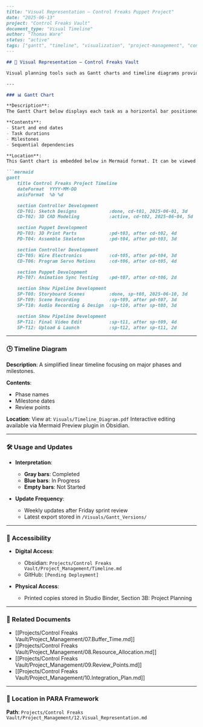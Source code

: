 ````markdown
---
title: "Visual Representation – Control Freaks Puppet Project"
date: "2025-06-13"
project: "Control Freaks Vault"
document_type: "Visual Timeline"
author: "Thomas Ware"
status: "active"
tags: ["gantt", "timeline", "visualization", "project-management", "control-freaks"]
---

## 📅 Visual Representation – Control Freaks Vault

Visual planning tools such as Gantt charts and timeline diagrams provide clarity and a high-level overview of how the *Control Freaks* project is progressing through its key phases.

---

### 📊 Gantt Chart

**Description**:  
The Gantt Chart below displays each task as a horizontal bar positioned along a timeline. The bar length corresponds to the task’s duration, and dependencies between tasks are shown in sequence.

**Contents**:
- Start and end dates
- Task durations
- Milestones
- Sequential dependencies

**Location**:
This Gantt chart is embedded below in Mermaid format. It can be viewed in live preview mode in Obsidian or exported to PDF for external sharing.

```mermaid
gantt
    title Control Freaks Project Timeline
    dateFormat  YYYY-MM-DD
    axisFormat  %b %d

    section Controller Development
    CD-T01: Sketch Designs            :done, cd-t01, 2025-06-01, 3d
    CD-T02: 3D CAD Modeling           :active, cd-t02, 2025-06-04, 5d

    section Puppet Development
    PD-T03: 3D Print Parts            :pd-t03, after cd-t02, 4d
    PD-T04: Assemble Skeleton         :pd-t04, after pd-t03, 3d

    section Controller Development
    CD-T05: Wire Electronics          :cd-t05, after pd-t04, 3d
    CD-T06: Program Servo Motions     :cd-t06, after cd-t05, 4d

    section Puppet Development
    PD-T07: Animation Sync Testing    :pd-t07, after cd-t06, 2d

    section Show Pipeline Development
    SP-T08: Storyboard Scenes         :done, sp-t08, 2025-06-10, 3d
    SP-T09: Scene Recording           :sp-t09, after pd-t07, 3d
    SP-T10: Audio Recording & Design  :sp-t10, after sp-t08, 3d

    section Show Pipeline Development
    SP-T11: Final Video Edit          :sp-t11, after sp-t09, 4d
    SP-T12: Upload & Launch           :sp-t12, after sp-t11, 2d
````

---

### 🕒 Timeline Diagram

**Description**:
A simplified linear timeline focusing on major phases and milestones.

**Contents**:

* Phase names
* Milestone dates
* Review points

**Location**:
View at: `Visuals/Timeline_Diagram.pdf`
Interactive editing available via Mermaid Preview plugin in Obsidian.

---

### 🛠️ Usage and Updates

* **Interpretation**:

  * **Gray bars**: Completed
  * **Blue bars**: In Progress
  * **Empty bars**: Not Started

* **Update Frequency**:

  * Weekly updates after Friday sprint review
  * Latest export stored in `/Visuals/Gantt_Versions/`

---

### 🔗 Accessibility

* **Digital Access**:

  * Obsidian: `Projects/Control Freaks Vault/Project_Management/Timeline.md`
  * GitHub: `[Pending Deployment]`

* **Physical Access**:

  * Printed copies stored in Studio Binder, Section 3B: Project Planning

---

### 🔗 Related Documents

* \[\[Projects/Control Freaks Vault/Project\_Management/07.Buffer\_Time.md]]
* \[\[Projects/Control Freaks Vault/Project\_Management/08.Resource\_Allocation.md]]
* \[\[Projects/Control Freaks Vault/Project\_Management/09.Review\_Points.md]]
* \[\[Projects/Control Freaks Vault/Project\_Management/10.Integration\_Plan.md]]

---

### 📁 Location in PARA Framework

**Path**: `Projects/Control Freaks Vault/Project_Management/12.Visual_Representation.md`

```
```
